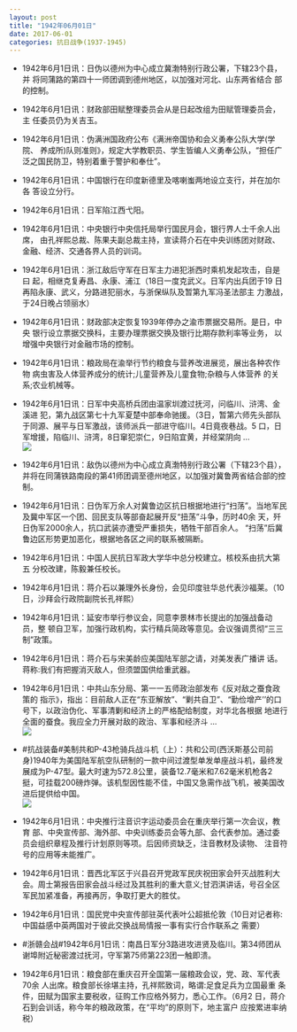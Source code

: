 ```yaml
---
layout: post
title: "1942年06月01日"
date: 2017-06-01
categories: 抗日战争(1937-1945)
---
```


<meta name="referrer" content="no-referrer" />

- 1942年6月1日讯：日伪以德州为中心成立冀渤特别行政公署，下辖23个县，并 将同蒲路的第四十一师团调到德州地区，以加强对河北、山东两省结合 部的控制。 

- 1942年6月1日讯：财政部田赋整理委员会从是日起改组为田赋管理委员会，主 任委员仍为关吉玉。 

- 1942年6月1日讯：伪满洲国政府公布《满洲帝国协和会义勇奉公队大学(学院、 养成所)队则准则》，规定大学教职员、学生皆编人义勇奉公队，“担任广 泛之国民防卫，特别着重于警护和奉仕”。 

- 1942年6月1日讯：中国银行在印度新德里及喀喇蚩两地设立支行，并在加尔各 答设立分行。 

- 1942年6月1日讯：日军陷江西弋阳。 

- 1942年6月1日讯：中央银行中央信托局举行国民月会，银行界人士千余人出席， 由孔祥熙总裁、陈果夫副总裁主持，宣读蒋介石在中央训练团对财政、 金融、经济、交通各界人员的训词。 

- 1942年6月1日讯：浙江敌后守军在日军主力进犯浙西时乘机发起攻击，自是曰 起，相继克复寿昌、永康、浦江（18日一度克武义。日军内出兵团于19 日再陷永康、武义，分路进犯丽水，与浙保纵队及暂第九军冯圣法部主 力激战，于24日晚占领丽水） 

- 1942年6月1日讯：财政部决定恢复1939年停办之渝市票据交易所。是日，中央 银行设立票据交换科，主要办理票据交换及银行比期存款利率等业务， 以增强中央银行对金融市场的控制。 

- 1942年6月1日讯：粮政局在渝举行节约粮食与营养改进展览，展出各种农作物 病虫害及人体营养成分的统计;儿童营养及儿童食物;杂粮与人体营养 的关系;农业机械等。 

- 1942年6月1日讯：日军中央高桥兵团由温家圳渡过抚河，问临川、浒湾、金溪进 犯，第九战区第七十九军夏楚中部奉命驰援。（3日，暂第六师先头部队 于同源、展平与日军激战，该师派兵一部进守临川。4日竟夜巷战。5 口，日军增援，陷临川、浒湾，8日窜犯崇仁，9日陷宜黄，并经棠阴向 ... <br/><img src="https://wx1.sinaimg.cn/large/aca367d8ly1fg5ordnjbgj20c80ay3yn.jpg" />

- 1942年6月1日讯：敌伪以德州为中心成立真渤特别行政公署（下辖23个县），并将在同蒲铁路南段的第41师团调至德州地区，以加强对冀鲁两省结合部的控制。 

- 1942年6月1日讯：日伪军万余人对冀鲁边区抗日根据地进行“扫荡”。当地军民 及冀中军区一个团、回民支队等部奋起展开反“扭荡”斗争，历时40余 天，歼日伪军2000余人，抗口武装亦遭受严重损失，牺牲干部百余人。 “扫荡”后冀鲁边区形势更加恶化，根据地各区之间的联系被隔断。 

- 1942年6月1日讯：中国人民抗日军政大学华中总分校建立。核校系由抗大第五 分校改建，陈毅兼任校长。 

- 1942年6月1日讯：蒋介石以兼理外长身份，会见印度驻华总代表沙福莱。（10 日，沙拜会行政院副院长孔祥熙） 

- 1942年6月1日讯：延安市举行参议会，同意李景林市长提出的加强战备动员，整 顿自卫军，加强行政机构，实行精兵简政等意见。会议强调贯彻“三三 制”政策。 

- 1942年6月1日讯：蒋介石与宋美龄应美国陆军部之请，对美发表广播讲 话。蒋称:我们有把握消灭敌人，但须盟国供给重武器。 

- 1942年6月1日讯：中共山东分局、第一一五师政治部发布《反对敌之蚕食政策的 指示》，指出：目前敌人正在“东亚解放”、“剿共自卫”、“勤俭增产’’的口 号下，以政治伪化、军事清剿和经济上的严格配给制度，对华北各根据 地进行全面的蚕食。我应全力开展对敌的政治、军事和经济斗 ... <br/><img src="https://wx1.sinaimg.cn/large/aca367d8ly1fg5hu62dxqj20c80cwgls.jpg" />

- #抗战装备#美制共和P-43枪骑兵战斗机（上）：共和公司(西沃斯基公司前身)1940年为美国陆军航空队研制的一款中间过渡型单发单座战斗机，最终发展成为P-47型。最大时速为572.8公里，装备12.7毫米和7.62毫米机枪各2挺，可挂载200磅炸弹。该机型因性能不佳，中国又急需作战飞机，被美国改进后提供给中国。 <br/><img src="https://wx4.sinaimg.cn/large/aca367d8ly1fg5gysjyojj20bg0pw789.jpg" />

- 1942年6月1日讯：中央推行注音识字运动委员会在重庆举行第一次会议，教育 部、中央宣传部、海外部、中央训练委员会等九部、会代表参加。通过委 员会组织章程及推行计划原则等项。后因师资缺乏，注音教材及读物、 注音符号的应用等未能推广。 

- 1942年6月1日讯：晋西北军区于兴县召开党政军民庆祝田家会歼灭战胜利大会。周士第报告田家会战斗经过及其胜利的重大意义;甘泗淇讲话，号召全区军民加紧准备，再接再厉，争取打更大的胜仗。 

- 1942年6月1日讯：国民党中央宣传部驻英代表叶公超抵伦敦（10日对记者称: 中国益感中英两国对于彼此交换战局情报一事有实行合作联系之 需要） 

- #浙赣会战#1942年6月1日讯：南昌日军分3路进攻进贤及临川。第34师团从谢埠附近秘密渡过抚河，守军第75师第223团一触即溃。 

- 1942年6月1日讯：粮食部在重庆召开全国第一届粮政会议，党、政、军代表70余 人出席。粮食部长徐堪主持，孔祥熙致词，略谓:足食足兵为立国最重 条件，田赋为国家主要税收，征购工作应格外努力，悉心工作。（6月2 日，蒋介石到会训话，称今年的粮政政策，在“平均”的原则下，地主富户 应按累进率纳税） 

